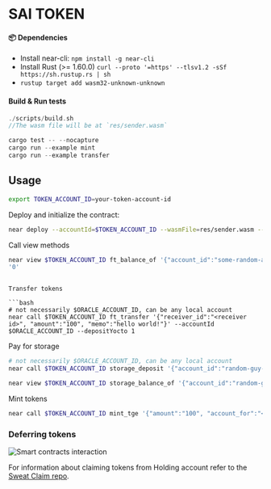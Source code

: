 # SAI TOKEN

#### 📦 Dependencies

- Install near-cli: `npm install -g near-cli`
- Install Rust (>= 1.60.0) `curl --proto '=https' --tlsv1.2 -sSf https://sh.rustup.rs | sh`
- `rustup target add wasm32-unknown-unknown`

#### Build & Run tests

```rust
./scripts/build.sh
//The wasm file will be at `res/sender.wasm`

cargo test -- --nocapture
cargo run --example mint
cargo run --example transfer
```

## Usage

```bash
export TOKEN_ACCOUNT_ID=your-token-account-id
```

Deploy and initialize the contract:

```bash
near deploy --accountId=$TOKEN_ACCOUNT_ID --wasmFile=res/sender.wasm --initArgs '{"owner":"'$OWNER'","total_supply":"100000000000000000000000000"}' --initFunction new
```

Call view methods

```bash
near view $TOKEN_ACCOUNT_ID ft_balance_of '{"account_id":"some-random-account.testnet"}'
'0'
```

```

Transfer tokens

```bash
# not necessarily $ORACLE_ACCOUNT_ID, can be any local account
near call $TOKEN_ACCOUNT_ID ft_transfer '{"receiver_id":"<receiver id>", "amount":"100", "memo":"hello world!"}' --accountId $ORACLE_ACCOUNT_ID --depositYocto 1
```

Pay for storage

```bash
# not necessarily $ORACLE_ACCOUNT_ID, can be any local account
near call $TOKEN_ACCOUNT_ID storage_deposit '{"account_id":"random-guy-1.testnet"}' --accountId $ORACLE_ACCOUNT_ID --depositYocto 2350000000000000000000

near view $TOKEN_ACCOUNT_ID storage_balance_of '{"account_id":"random-guy-1.testnet"}' --accountId $ORACLE_ACCOUNT_ID
```

Mint tokens

```bash
near call $TOKEN_ACCOUNT_ID mint_tge '{"amount":"100", "account_for":"<account_for>"}' --accountId $TOKEN_ACCOUNT_ID --gas=300000000000000
```

### Deferring tokens

![Smart contracts interaction](doc/contracts_interaction.png)

For information about claiming tokens from Holding account refer to the [Sweat Claim repo](https://github.com/sweatco/sweat-claim). 
